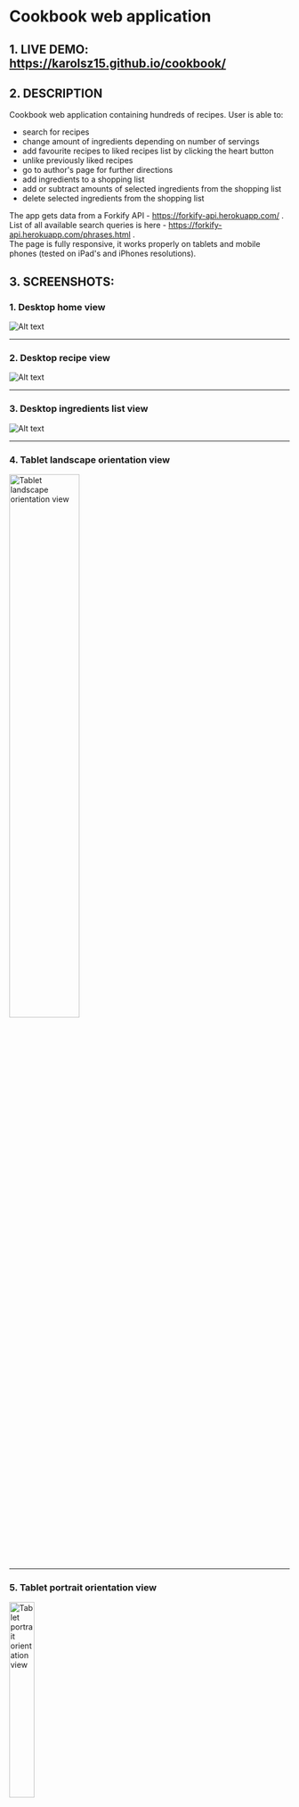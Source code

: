 # Cookbook web application

## 1. LIVE DEMO: https://karolsz15.github.io/cookbook/

## 2. DESCRIPTION

Cookbook web application containing hundreds of recipes. User is able to:

- search for recipes
- change amount of ingredients depending on number of servings
- add favourite recipes to liked recipes list by clicking the heart button
- unlike previously liked recipes
- go to author's page for further directions
- add ingredients to a shopping list
- add or subtract amounts of selected ingredients from the shopping list
- delete selected ingredients from the shopping list

The app gets data from a Forkify API - https://forkify-api.herokuapp.com/ . </br>
List of all available search queries is here - https://forkify-api.herokuapp.com/phrases.html . </br>
The page is fully responsive, it works properly on tablets and mobile phones (tested on iPad's and iPhones resolutions). </br>


## 3. SCREENSHOTS:

### 1. Desktop home view
![Alt text](desktop-home.png?raw=true "Desktop home view") <hr/>

### 2. Desktop recipe view
![Alt text](desktop-recipe.png?raw=true "Desktop recipe view") <hr/>

### 3. Desktop ingredients list view
![Alt text](desktop-ingredients.png?raw=true "Desktop ingredients list view") <hr/>

### 4. Tablet landscape orientation view
<img src="tablet-landsape.png" alt="Tablet landscape orientation view" height="50%"/> <hr/>

### 5. Tablet portrait orientation view
<img src="tablet-portrait.png" alt="Tablet portrait orientation view" height="30%"/> <hr/>

### 6. Phone portrait orientation - homepage
<img src="phone-portrait-home.png" alt="Phone portrait orientation - homepage" width="30%"/> <hr/>

### 7. Phone portrait orientation - recipe search
<img src="phone-portrait-search.png" alt="Phone portrait orientation - recipe search" width="30%"/> <hr/>

### 8. Phone portrait orientation - search error
<img src="phone-portrait-error.png" alt="Phone portrait orientation - search error" width="30%"/> <hr/>

### 9. Phone portrait orientation - recipe
<img src="phone-portrait-recipe.png" alt="Phone portrait orientation - recipe" width="30%"/> <hr/>

### 10. Phone portrait orientation - popup likes list
<img src="phone-portrait-likes.png" alt="Phone portrait orientation - popup likes list" width="30%"/> <hr/>

### 11. Phone portrait orientation - shopping list
<img src="phone-portrait-shopping-list.png" alt="Phone portrait orientation - shopping list" width="30%"/> <hr/>














